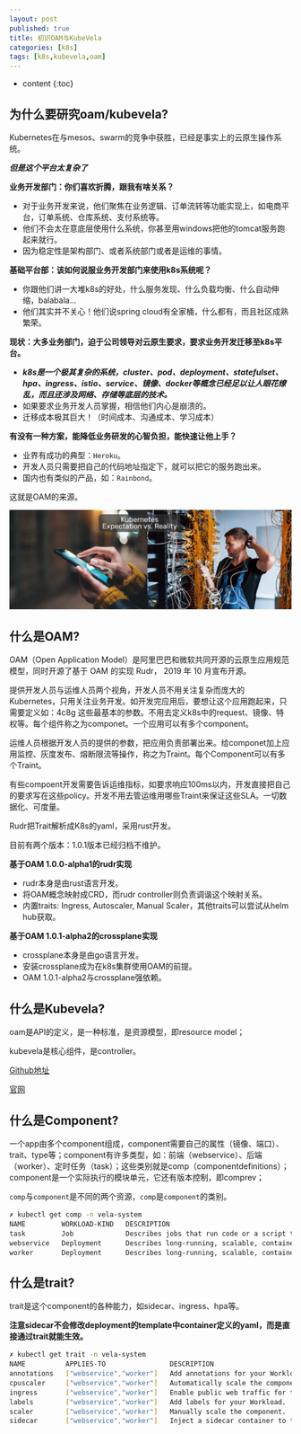 ```yaml
---
layout: post
published: true
title: 初识OAM与KubeVela
categories: [k8s]
tags: [k8s,kubevela,oam]
---
```

* content
{:toc}

## 为什么要研究oam/kubevela?

Kubernetes在与mesos、swarm的竞争中获胜，已经是事实上的云原生操作系统。

***但是这个平台太复杂了***

**业务开发部门：你们喜欢折腾，跟我有啥关系？**  

- 对于业务开发来说，他们聚焦在业务逻辑、订单流转等功能实现上，如电商平台，订单系统、仓库系统、支付系统等。  
- 他们不会太在意底层使用什么系统，你甚至用windows把他的tomcat服务跑起来就行。  
- 因为稳定性是架构部门、或者系统部门或者是运维的事情。  

**基础平台部：该如何说服业务开发部门来使用k8s系统呢？**  

- 你跟他们讲一大堆k8s的好处，什么服务发现、什么负载均衡、什么自动伸缩，balabala...  
- 他们其实并不关心！他们说spring cloud有全家桶，什么都有，而且社区成熟繁荣。

**现状：大多业务部门，迫于公司领导对云原生要求，要求业务开发迁移至k8s平台。**  

- ***k8s是一个极其复杂的系统，cluster、pod、deployment、statefulset、hpa、ingress、istio、service、镜像、docker等概念已经足以让人眼花缭乱，而且还涉及网络、存储等底层的技术。***  
- 如果要求业务开发人员掌握，相信他们内心是崩溃的。  
- 迁移成本极其巨大！（时间成本、沟通成本、学习成本）  

**有没有一种方案，能降低业务研发的心智负担，能快速让他上手？**

- 业界有成功的典型：`Heroku`。  
- 开发人员只需要把自己的代码地址指定下，就可以把它的服务跑出来。  
- 国内也有类似的产品，如：`Rainbond`。  


这就是OAM的来源。  

![Optimized-Kubernetes-Expectation-vs-Reality-1](/styles/images/Optimized-Kubernetes-Expectation-vs-Reality-1.png)

## 什么是OAM?

OAM（Open Application Model）是阿里巴巴和微软共同开源的云原生应用规范模型，同时开源了基于 OAM 的实现 Rudr， 2019 年 10 月宣布开源。

提供开发人员与运维人员两个视角，开发人员不用关注复杂而庞大的Kubernetes，只用关注业务开发。如开发完应用后，要想让这个应用跑起来，只需要定义如：4c8g 这些最基本的参数。不用去定义k8s中的request、镜像、特权等。每个组件称之为componet。一个应用可以有多个component。

运维人员根据开发人员的提供的参数，把应用负责部署出来。给componet加上应用监控、灰度发布、熔断限流等操作，称之为Traint。每个Component可以有多个Traint。

有些compoent开发需要告诉运维指标，如要求响应100ms以内，开发直接把自己的要求写在这些policy。开发不用去管运维用哪些Traint来保证这些SLA。一切数据化、可度量。

Rudr把Trait解析成K8s的yaml，采用rust开发。

目前有两个版本：1.0.1版本已经归档不维护。

**基于OAM 1.0.0-alpha1的rudr实现**

- rudr本身是由rust语言开发。  
- 将OAM概念映射成CRD，而rudr controller则负责调谐这个映射关系。  
- 内置traits: Ingress, Autoscaler, Manual Scaler，其他traits可以尝试从helm hub获取。  

**基于OAM 1.0.1-alpha2的crossplane实现**

- crossplane本身是由go语言开发。  
- 安装crossplane成为在k8s集群使用OAM的前提。  
- OAM 1.0.1-alpha2与crossplane强依赖。  

## 什么是Kubevela?

oam是API的定义，是一种标准，是资源模型，即resource model；

kubevela是核心组件，是controller。

[Github地址](https://github.com/oam-dev/kubevela)

[官网](http://kubevela.io/)

## 什么是Component?

一个app由多个component组成，component需要自己的属性（镜像、端口）、trait、type等；component有许多类型，如：前端（webservice）、后端（worker）、定时任务（task）；这些类别就是comp（componentdefinitions）；component是一个实际执行的模块单元，它还有版本控制，即comprev；

`comp`与`component`是不同的两个资源，`comp`是`component`的类别。

```bash
✗ kubectl get comp -n vela-system
NAME         WORKLOAD-KIND   DESCRIPTION
task         Job             Describes jobs that run code or a script to completion.
webservice   Deployment      Describes long-running, scalable, containerized services that have a stable network endpoint to receive external network traffic from customers.
worker       Deployment      Describes long-running, scalable, containerized services that running at backend. They do NOT have network endpoint to receive external network traffic.
```

## 什么是trait?

trait是这个component的各种能力，如sidecar、ingress、hpa等。

**注意sidecar不会修改deployment的template中container定义的yaml，而是直接通过trait就能生效。**

```bash
✗ kubectl get trait -n vela-system
NAME          APPLIES-TO                DESCRIPTION
annotations   ["webservice","worker"]   Add annotations for your Workload.
cpuscaler     ["webservice","worker"]   Automatically scale the component based on CPU usage.
ingress       ["webservice","worker"]   Enable public web traffic for the component.
labels        ["webservice","worker"]   Add labels for your Workload.
scaler        ["webservice","worker"]   Manually scale the component.
sidecar       ["webservice","worker"]   Inject a sidecar container to the component.
```
